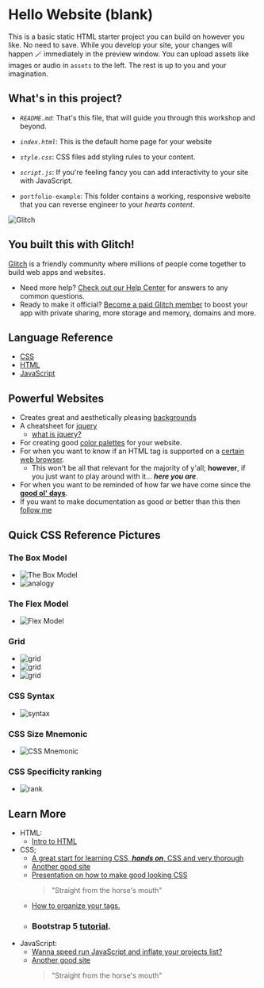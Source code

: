 # Hello Website (blank)

This is a basic static HTML starter project you can build on however you like. No need to save. While you develop your site, your changes will happen 🪄 immediately in the preview window. You can upload assets like images or audio in `assets` to the left. The rest is up to you and your imagination.

## What's in this project?

* *`README.md`*: That's this file, that will guide you through this workshop and beyond.

* *`index.html`*: This is the default home page for your website

* *`style.css`*: CSS files add styling rules to your content.

* *`script.js`*: If you're feeling fancy you can add interactivity to your site with JavaScript.
* `portfolio-example`: This folder contains a working, responsive website that you can reverse engineer to your *hearts content*.

![Glitch](https://cdn.glitch.com/a9975ea6-8949-4bab-addb-8a95021dc2da%2FLogo_Color.svg?v=1602781328576)

## You built this with Glitch!

[Glitch](https://glitch.com) is a friendly community where millions of people come together to build web apps and websites.

- Need more help? [Check out our Help Center](https://help.glitch.com/) for answers to any common questions.
- Ready to make it official? [Become a paid Glitch member](https://glitch.com/pricing) to boost your app with private sharing, more storage and memory, domains and more.

## Language Reference

- [CSS](https://www.w3schools.com/cssref/default.asp)
- [HTML](https://www.w3schools.com/tags/default.asp)
- [JavaScript](https://www.w3schools.com/jsref/default.asp)

## Powerful Websites
- Creates great and aesthetically pleasing [backgrounds](https://heropatterns.com/)
- A cheatsheet for [jquery](https://oscarotero.com/jquery/)
  - [what is jquery?](https://jquery.com/)
- For creating good [color palettes](https://coolors.co/) for your website.
- For when you want to know if an HTML tag is supported on a [certain web browser](https://caniuse.com/).
  - This won't be all that relevant for the majority of y'all; **however**, if you just want to play around with it... **_here you are_**.
- For when you want to be reminded of how far we have come since the [**good ol' days**](https://badhtml.com/).
- If you want to make documentation as good or better than this then [follow me](https://www.markdowntutorial.com/lesson/1/)
  
## Quick CSS Reference Pictures  
### The Box Model
  * ![The Box Model](https://cdn.glitch.global/8540fa10-17ef-483b-a1f7-4107bd053404/Screen%20Shot%202022-03-16%20at%2012.58.32%20PM.png?v=1647584431013)  
  * ![analogy](https://cdn.glitch.global/8540fa10-17ef-483b-a1f7-4107bd053404/Screen%20Shot%202022-03-16%20at%2012.48.57%20PM.png?v=1647584432279)
### The Flex Model
  * ![Flex Model](https://cdn.glitch.global/8540fa10-17ef-483b-a1f7-4107bd053404/Screen%20Shot%202022-03-16%20at%2012.54.10%20PM.png?v=1647584432188)

### Grid
  * ![grid](https://cdn.glitch.global/8540fa10-17ef-483b-a1f7-4107bd053404/Screen%20Shot%202022-03-16%20at%2012.57.34%20PM.png?v=1647584429129)
  * ![grid](https://cdn.glitch.global/8540fa10-17ef-483b-a1f7-4107bd053404/Screen%20Shot%202022-03-16%20at%2012.57.26%20PM.png?v=1647584429068)
  * ![grid](https://cdn.glitch.global/8540fa10-17ef-483b-a1f7-4107bd053404/Screen%20Shot%202022-03-16%20at%2012.57.40%20PM.png?v=1647584428988)
### CSS Syntax
  * ![syntax](https://cdn.glitch.global/8540fa10-17ef-483b-a1f7-4107bd053404/Screen%20Shot%202022-03-16%20at%2012.49.32%20PM.png?v=1647584432389)

### CSS Size Mnemonic
  * ![CSS Mnemonic](https://cdn.glitch.global/8540fa10-17ef-483b-a1f7-4107bd053404/Screen%20Shot%202022-03-16%20at%2012.59.29%20PM.png?v=1647584430168)

### CSS Specificity ranking
  * ![rank](https://cdn.glitch.global/8540fa10-17ef-483b-a1f7-4107bd053404/Screen%20Shot%202022-03-16%20at%2012.55.06%20PM.png?v=1647584431866)

## Learn More 
- HTML:
  - [Intro to HTML](https://developer.mozilla.org/en-US/docs/Learn/HTML/Introduction_to_HTML)
- CSS;
  - [A great start for learning CSS, **_hands on_**, CSS and very thorough](https://web.dev/learn/css/?gclid=CjwKCAiA4KaRBhBdEiwAZi1zzuv1P6mT7fIH5ps32hEXjBrPcu4QZPoWsgOHe7qJdZaf00GSZOHRdRoCP9gQAvD_BwE)
  - [Another good site](https://developer.mozilla.org/en-US/docs/Learn/CSS)
  - [Presentation on how to make good looking CSS](https://www.slideshare.net/lachlanhardy/beautiful-maintainable-css)
    >"Straight from the horse's mouth"
  - [How to organize your tags.](https://www.youtube.com/watch?v=R3J3Bqcbt2A)
  - ### Bootstrap 5 [tutorial](https://www.tutorialrepublic.com/twitter-bootstrap-tutorial/).
- JavaScript:
  - [Wanna speed run JavaScript and inflate your projects list?](https://javascript30.com/)
  - [Another good site](https://developer.mozilla.org/en-US/docs/Learn/JavaScript)
    >"Straight from the horse's mouth"


